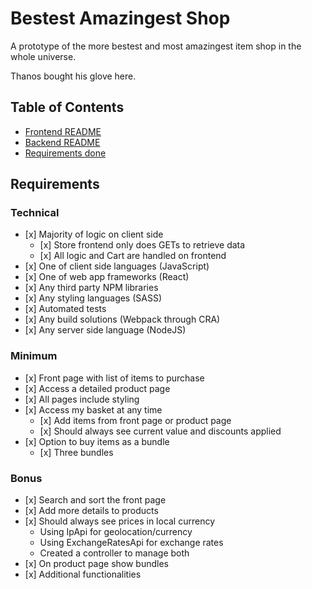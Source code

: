 # Bestest Amazingest Shop

A prototype of the more bestest and most amazingest item shop in the whole universe.

Thanos bought his glove here.

## Table of Contents

* [Frontend README](https://github.com/filipetedim/bestest-amazingest-shop/tree/master/app/README.md)
* [Backend README](https://github.com/filipetedim/bestest-amazingest-shop/tree/master/api/README.md)
* [Requirements done](#requirements)

## Requirements

### Technical

- \[x] Majority of logic on client side
    - \[x] Store frontend only does GETs to retrieve data
    - \[x] All logic and Cart are handled on frontend
- \[x] One of client side languages (JavaScript)
- \[x] One of web app frameworks (React)
- \[x] Any third party NPM libraries
- \[x] Any styling languages (SASS)
- \[x] Automated tests
- \[x] Any build solutions (Webpack through CRA)
- \[x] Any server side language (NodeJS)

### Minimum

- \[x] Front page with list of items to purchase
- \[x] Access a detailed product page
- \[x] All pages include styling
- \[x] Access my basket at any time
    - \[x] Add items from front page or product page
    - \[x] Should always see current value and discounts applied
- \[x] Option to buy items as a bundle
    - \[x] Three bundles

### Bonus

- \[x] Search and sort the front page
- \[x] Add more details to products
- \[x] Should always see prices in local currency
    * Using IpApi for geolocation/currency
    * Using ExchangeRatesApi for exchange rates
    * Created a controller to manage both
- \[x] On product page show bundles
- \[x] Additional functionalities
